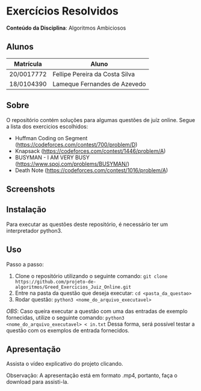 # Exercícios Resolvidos

**Conteúdo da Disciplina**: Algoritmos Ambiciosos

## Alunos

|Matrícula | Aluno |
| -- | -- |
| 20/0017772  |  Fellipe Pereira da Costa Silva |
| 18/0104390  |  Lameque Fernandes de Azevedo |

## Sobre 

O repositório contém soluções para algumas questões de juíz online. Segue a lista dos exercicios escolhidos:

- Huffman Coding on Segment (https://codeforces.com/contest/700/problem/D)
- Knapsack (https://codeforces.com/contest/1446/problem/A)
- BUSYMAN - I AM VERY BUSY (https://www.spoj.com/problems/BUSYMAN/)
- Death Note (https://codeforces.com/contest/1016/problem/A)


## Screenshots

## Instalação 
Para executar as questões deste repositório, é necessário ter um interpretador python3.

## Uso 

Passo a passo:
1. Clone o repositório utilizando o seguinte comando: ```git clone https://github.com/projeto-de-algoritmos/Greed_Exercicios_Juiz_Online.git```
2. Entre na pasta da questão que deseja executar: ```cd <pasta_da_questao>```
3. Rodar questão: ```python3 <nome_do_arquivo_executavel>```

*OBS*: Caso queira executar a questão com uma das entradas de exemplo fornecidas, utilize o seguinte comando: ```python3 <nome_do_arquivo_executavel> < in.txt``` 
Dessa forma, será possível testar a questão com os exemplos de entrada fornecidos.

## Apresentação

Assista o vídeo explicativo do projeto clicando.

Observação: A apresentação está em formato .mp4, portanto, faça o download para assisti-la.

